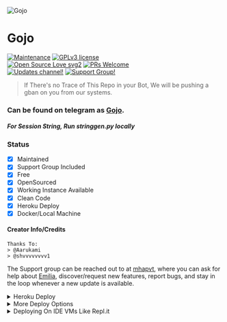 ![Gojo](https://telegra.ph/file/7d58dac2c760e2d63c7b4.jpg)
# Gojo
[![Maintenance](https://img.shields.io/badge/Maintained%3F-yes-green.svg)](https://github.com/IzumiCypherX/EmiliaAnimeBot/graphs/commit-activity) [![GPLv3 license](https://img.shields.io/badge/License-GPLv3-blue.svg)](https://perso.crans.org/besson/LICENSE.html)<br> [![Open Source Love svg2](https://badges.frapsoft.com/os/v2/open-source.svg?v=103)](https://github.com/ellerbrock/open-source-badges/) [![PRs Welcome](https://img.shields.io/badge/PRs-welcome-brightgreen.svg?style=flat-square)](https://makeapullrequest.com)<br> [![Updates channel!](https://img.shields.io/badge/Join%20Channel-↗-red)](https://t.me/mhaprvt) 
[![Support Group!](https://img.shields.io/badge/Join%20Group-↗-green)](https://t.me/mhaprvt)


> If There's no Trace of This Repo in your Bot, We will be pushing a gban on you from our systems.


### Can be found on telegram as [Gojo](https://t.me/I_Am_Strongest_bot).

##### For Session String, Run stringgen.py locally

### Status

+ [x] Maintained
+ [x] Support Group Included
+ [x] Free
+ [x] OpenSourced
+ [x] Working Instance Available
+ [x] Clean Code
+ [x] Heroku Deploy
+ [x] Docker/Local Machine

#### Creator Info/Credits

```
Thanks To:
> @Aarukami
> @shvvvvvvvv1
```



The Support group can be reached out to at [mhapvt](https://t.me/mhaprvt), where you can ask for help about [Emilia](https://t.me/I_Am_Strongest_bot), discover/request new features, report bugs, and stay in the loop whenever a new update is available. 

<details>
	<summary>Heroku Deploy</summary>
	<br>
	<b>
The Easiest Way to Deploy This Bot is Via Heroku.
		In Order To deploy, You Just Have Fill The Necessary Environment Variables and Done!</b>
	
  <h1>
    <p align="center">
        <a href="https://heroku.com/deploy?template=https://github.com/Aarukami/gojo-satoru">
            <img src="https://www.herokucdn.com/deploy/button.svg" alt="Deploy">
        </a>
    </p>
</h1>

</details> 

<details>
    <summary>More Deploy Options</summary>
    <br>
    <p align="center">

    Deploying on Local Machine

</p>

```console
    IzumiCypherx@arch:~$ git clone https://github.com/Aarukami/gojo-satoru
    IzumiCypherx@arch:~$ cd kurama9tAnimeBot
    IzumiCypherx@arch:~$ cp sample_config.py config.py
```

Edit Config.py with your own Values

Start with ```python -m kurama9tAnimeBot ```

</details>    

<details>
     <summary>Deploying On IDE VMs Like Repl.it</summary>
       <br>
         <p align="left">
            <b> 

            Refer to Deploying On Local Machine

 </b>
</p>
</details>
